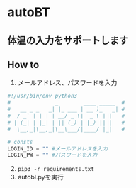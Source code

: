 # autoBT
## 体温の入力をサポートします

## How to
1. メールアドレス、パスワードを入力
```python
#!/usr/bin/env python3
#              _        ____ _____  #
#   __ _ _   _| |_ ___ | __ )_   _| #
#  / _` | | | | __/ _ \|  _ \ | |   #
# | (_| | |_| | || (_) | |_) || |   #
#  \__,_|\__,_|\__\___/|____/ |_|   #

# consts
LOGIN_ID = "" #メールアドレスを入力
LOGIN_PW = "" #パスワードを入力
```
2. `pip3 -r requirements.txt`
3. autobl.pyを実行
